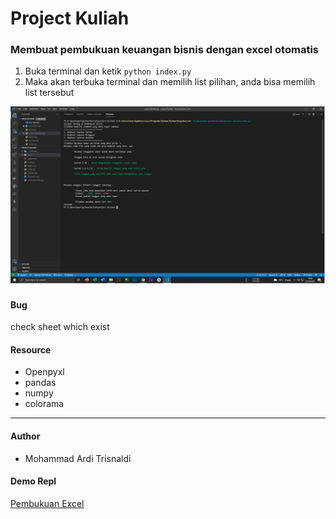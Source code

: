 # Project Kuliah

### Membuat pembukuan keuangan bisnis dengan excel otomatis 

1. Buka terminal dan ketik ``` python index.py ```
2. Maka akan terbuka terminal dan memilih list pilihan, anda bisa memilih list tersebut

![System](./doc/system.png)

#### Bug 

check sheet which exist

#### Resource

  - Openpyxl
  - pandas
  - numpy
  - colorama

---

#### Author

- Mohammad Ardi Trisnaldi

#### Demo Repl

<a href="https://replit.com/@MohammadArdyy/pebukuan-excel?v=1#doc/system.png">Pembukuan Excel</a>
